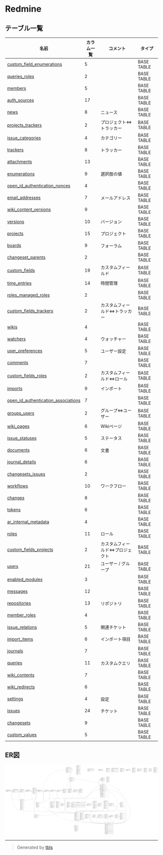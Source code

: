 # Redmine

## テーブル一覧

| 名前                                                                            | カラム一覧      | コメント                             | タイプ        |
| ----------------------------------------------------------------------------- | ---------- | -------------------------------- | ---------- |
| [custom_field_enumerations](custom_field_enumerations.md)                     | 5          |                                  | BASE TABLE |
| [queries_roles](queries_roles.md)                                             | 2          |                                  | BASE TABLE |
| [members](members.md)                                                         | 5          |                                  | BASE TABLE |
| [auth_sources](auth_sources.md)                                               | 17         |                                  | BASE TABLE |
| [news](news.md)                                                               | 8          | ニュース                             | BASE TABLE |
| [projects_trackers](projects_trackers.md)                                     | 2          | プロジェクト⇔トラッカー                     | BASE TABLE |
| [issue_categories](issue_categories.md)                                       | 4          | カテゴリー                            | BASE TABLE |
| [trackers](trackers.md)                                                       | 8          | トラッカー                            | BASE TABLE |
| [attachments](attachments.md)                                                 | 13         |                                  | BASE TABLE |
| [enumerations](enumerations.md)                                               | 9          | 選択肢の値                            | BASE TABLE |
| [open_id_authentication_nonces](open_id_authentication_nonces.md)             | 4          |                                  | BASE TABLE |
| [email_addresses](email_addresses.md)                                         | 7          | メールアドレス                          | BASE TABLE |
| [wiki_content_versions](wiki_content_versions.md)                             | 9          |                                  | BASE TABLE |
| [versions](versions.md)                                                       | 10         | バージョン                            | BASE TABLE |
| [projects](projects.md)                                                       | 15         | プロジェクト                           | BASE TABLE |
| [boards](boards.md)                                                           | 9          | フォーラム                            | BASE TABLE |
| [changeset_parents](changeset_parents.md)                                     | 2          |                                  | BASE TABLE |
| [custom_fields](custom_fields.md)                                             | 19         | カスタムフィールド                        | BASE TABLE |
| [time_entries](time_entries.md)                                               | 14         | 時間管理                             | BASE TABLE |
| [roles_managed_roles](roles_managed_roles.md)                                 | 2          |                                  | BASE TABLE |
| [custom_fields_trackers](custom_fields_trackers.md)                           | 2          | カスタムフィールド⇔トラッカー                  | BASE TABLE |
| [wikis](wikis.md)                                                             | 4          |                                  | BASE TABLE |
| [watchers](watchers.md)                                                       | 4          | ウォッチャー                           | BASE TABLE |
| [user_preferences](user_preferences.md)                                       | 5          | ユーザー設定                           | BASE TABLE |
| [comments](comments.md)                                                       | 7          |                                  | BASE TABLE |
| [custom_fields_roles](custom_fields_roles.md)                                 | 2          | カスタムフィールド⇔ロール                    | BASE TABLE |
| [imports](imports.md)                                                         | 9          | インポート                            | BASE TABLE |
| [open_id_authentication_associations](open_id_authentication_associations.md) | 7          |                                  | BASE TABLE |
| [groups_users](groups_users.md)                                               | 2          | グループ⇔ユーザー                        | BASE TABLE |
| [wiki_pages](wiki_pages.md)                                                   | 6          | Wikiページ                          | BASE TABLE |
| [issue_statuses](issue_statuses.md)                                           | 5          | ステータス                            | BASE TABLE |
| [documents](documents.md)                                                     | 6          | 文書                               | BASE TABLE |
| [journal_details](journal_details.md)                                         | 6          |                                  | BASE TABLE |
| [changesets_issues](changesets_issues.md)                                     | 2          |                                  | BASE TABLE |
| [workflows](workflows.md)                                                     | 10         | ワークフロー                           | BASE TABLE |
| [changes](changes.md)                                                         | 8          |                                  | BASE TABLE |
| [tokens](tokens.md)                                                           | 6          |                                  | BASE TABLE |
| [ar_internal_metadata](ar_internal_metadata.md)                               | 4          |                                  | BASE TABLE |
| [roles](roles.md)                                                             | 11         | ロール                              | BASE TABLE |
| [custom_fields_projects](custom_fields_projects.md)                           | 2          | カスタムフィールド⇔プロジェクト                 | BASE TABLE |
| [users](users.md)                                                             | 21         | ユーザー / グループ                      | BASE TABLE |
| [enabled_modules](enabled_modules.md)                                         | 3          |                                  | BASE TABLE |
| [messages](messages.md)                                                       | 12         |                                  | BASE TABLE |
| [repositories](repositories.md)                                               | 13         | リポジトリ                            | BASE TABLE |
| [member_roles](member_roles.md)                                               | 4          |                                  | BASE TABLE |
| [issue_relations](issue_relations.md)                                         | 5          | 関連チケット                           | BASE TABLE |
| [import_items](import_items.md)                                               | 6          | インポート項目                          | BASE TABLE |
| [journals](journals.md)                                                       | 7          |                                  | BASE TABLE |
| [queries](queries.md)                                                         | 11         | カスタムクエリ                          | BASE TABLE |
| [wiki_contents](wiki_contents.md)                                             | 7          |                                  | BASE TABLE |
| [wiki_redirects](wiki_redirects.md)                                           | 6          |                                  | BASE TABLE |
| [settings](settings.md)                                                       | 4          | 設定                               | BASE TABLE |
| [issues](issues.md)                                                           | 24         | チケット                             | BASE TABLE |
| [changesets](changesets.md)                                                   | 9          |                                  | BASE TABLE |
| [custom_values](custom_values.md)                                             | 5          |                                  | BASE TABLE |

## ER図

![er](schema.svg)

---

> Generated by [tbls](https://github.com/k1LoW/tbls)
